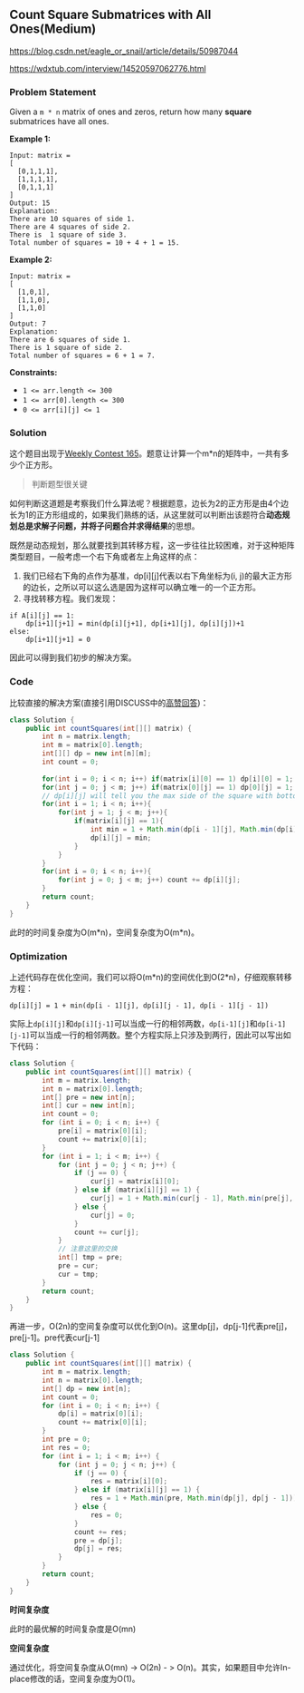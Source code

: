 ## Count Square Submatrices with All Ones(Medium)

https://blog.csdn.net/eagle_or_snail/article/details/50987044

https://wdxtub.com/interview/14520597062776.html

### Problem Statement

Given a `m * n` matrix of ones and zeros, return how many **square** submatrices have all ones.

**Example 1:**

```
Input: matrix =
[
  [0,1,1,1],
  [1,1,1,1],
  [0,1,1,1]
]
Output: 15
Explanation: 
There are 10 squares of side 1.
There are 4 squares of side 2.
There is  1 square of side 3.
Total number of squares = 10 + 4 + 1 = 15.
```

**Example 2:**

```
Input: matrix = 
[
  [1,0,1],
  [1,1,0],
  [1,1,0]
]
Output: 7
Explanation: 
There are 6 squares of side 1.  
There is 1 square of side 2. 
Total number of squares = 6 + 1 = 7.
```

**Constraints:**

- `1 <= arr.length <= 300`
- `1 <= arr[0].length <= 300`
- `0 <= arr[i][j] <= 1`

### Solution

这个题目出现于[Weekly Contest 165](https://leetcode.com/contest/weekly-contest-165)。题意让计算一个m*n的矩阵中，一共有多少个正方形。

> 判断题型很关键

如何判断这道题是考察我们什么算法呢？根据题意，边长为2的正方形是由4个边长为1的正方形组成的，如果我们熟练的话，从这里就可以判断出该题符合**动态规划总是求解子问题，并将子问题合并求得结果**的思想。

既然是动态规划，那么就要找到其转移方程，这一步往往比较困难，对于这种矩阵类型题目，一般考虑一个右下角或者左上角这样的点：

1. 我们已经右下角的点作为基准，dp[i]\[j]代表以右下角坐标为(i, j)的最大正方形的边长，之所以可以这么选是因为这样可以确立唯一的一个正方形。
2. 寻找转移方程。我们发现：

```
if A[i][j] == 1:
    dp[i+1][j+1] = min(dp[i][j+1], dp[i+1][j], dp[i][j])+1
else:
    dp[i+1][j+1] = 0
```

因此可以得到我们初步的解决方案。

### Code

比较直接的解决方案(直接引用DISCUSS中的[高赞回答](https://leetcode.com/problems/count-square-submatrices-with-all-ones/discuss/441312/Java-Simple-DP-solution))：

```java
class Solution {
    public int countSquares(int[][] matrix) {
        int n = matrix.length;
        int m = matrix[0].length;
        int[][] dp = new int[n][m];
        int count = 0;
        
        for(int i = 0; i < n; i++) if(matrix[i][0] == 1) dp[i][0] = 1;
        for(int j = 0; j < m; j++) if(matrix[0][j] == 1) dp[0][j] = 1;
        // dp[i][j] will tell you the max side of the square with bottom right corner at (i, j).
        for(int i = 1; i < n; i++){
            for(int j = 1; j < m; j++){
                if(matrix[i][j] == 1){
                    int min = 1 + Math.min(dp[i - 1][j], Math.min(dp[i][j - 1], dp[i - 1][j - 1]));
                    dp[i][j] = min;
                }
            }
        }
        for(int i = 0; i < n; i++){
            for(int j = 0; j < m; j++) count += dp[i][j];
        }
        return count;
    }
}
```

此时的时间复杂度为O(m*n)，空间复杂度为O(m\*n)。

### Optimization

上述代码存在优化空间，我们可以将O(m*n)的空间优化到O(2\*n)，仔细观察转移方程：

```
dp[i][j] = 1 + min(dp[i - 1][j], dp[i][j - 1], dp[i - 1][j - 1])
```

实际上`dp[i][j]`和`dp[i][j-1]`可以当成一行的相邻两数，`dp[i-1][j]`和`dp[i-1][j-1]`可以当成一行的相邻两数。整个方程实际上只涉及到两行，因此可以写出如下代码：

```java
class Solution {
    public int countSquares(int[][] matrix) {
        int m = matrix.length;
        int n = matrix[0].length;
        int[] pre = new int[n];
        int[] cur = new int[n];
        int count = 0;
        for (int i = 0; i < n; i++) {
            pre[i] = matrix[0][i];
            count += matrix[0][i];
        }
        for (int i = 1; i < m; i++) {
            for (int j = 0; j < n; j++) {
                if (j == 0) {
                    cur[j] = matrix[i][0];
                } else if (matrix[i][j] == 1) {
                    cur[j] = 1 + Math.min(cur[j - 1], Math.min(pre[j], pre[j - 1]));
                } else {
                    cur[j] = 0;
                }
                count += cur[j];
            }
            // 注意这里的交换
            int[] tmp = pre;
            pre = cur;
            cur = tmp;
        }
        return count;
    }
}
```

再进一步，O(2n)的空间复杂度可以优化到O(n)。这里dp[j]，dp[j-1]代表pre[j]，pre[j-1]。pre代表cur[j-1]

```java
class Solution {
    public int countSquares(int[][] matrix) {
        int m = matrix.length;
        int n = matrix[0].length;
        int[] dp = new int[n];
        int count = 0;
        for (int i = 0; i < n; i++) {
            dp[i] = matrix[0][i];
            count += matrix[0][i];
        }
        int pre = 0;
        int res = 0;
        for (int i = 1; i < m; i++) {
            for (int j = 0; j < n; j++) {
                if (j == 0) {
                    res = matrix[i][0];
                } else if (matrix[i][j] == 1) {
                    res = 1 + Math.min(pre, Math.min(dp[j], dp[j - 1]));
                } else {
                    res = 0;
                }
                count += res;
                pre = dp[j];
                dp[j] = res;
            }
        }
        return count;
    }
}
```

**时间复杂度**

此时的最优解的时间复杂度是O(mn)

**空间复杂度**

通过优化，将空间复杂度从O(mn) -> O(2n) - > O(n)。其实，如果题目中允许In-place修改的话，空间复杂度为O(1)。